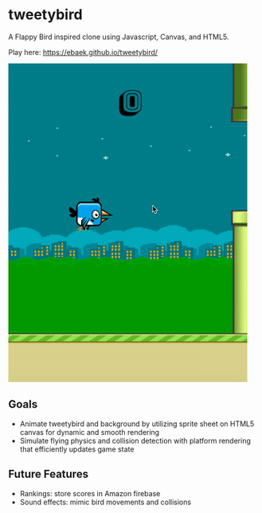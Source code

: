 # tweetybird
A Flappy Bird inspired clone using Javascript, Canvas, and HTML5. 

Play here:
https://ebaek.github.io/tweetybird/

![Image](images/sample-game.gif)

## Goals
* Animate tweetybird and background by utilizing sprite sheet on HTML5 canvas for dynamic and smooth rendering
* Simulate flying physics and collision detection with platform rendering that efficiently updates game state

## Future Features
* Rankings: store scores in Amazon firebase 
* Sound effects: mimic bird movements and collisions 
